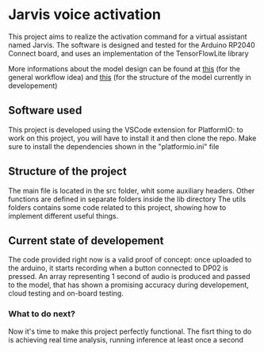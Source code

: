 # Jarvis voice activation
This project aims to realize the activation command for a virtual assistant named Jarvis.
The software is designed and tested for the Arduino RP2040 Connect board, and uses an implementation of the TensorFlowLite library

More informations about the model design can be found at <a href='https://colab.research.google.com/drive/1T4DUBaDO2eZGwK2yVVtz14g87teJgTwV?usp=sharing'>this</a>  (for the general workflow idea) and <a href='https://colab.research.google.com/drive/1Ihl9pvpRumX6IvtbPXtNWEnzJjm92hOk?usp=sharing'>this</a> (for the structure of the model currently in developement)

## Software used
This project is developed using the VSCode extension for PlatformIO: to work on this project, you will have to install it and then clone the repo.
Make sure to install the dependencies shown in the "platformio.ini" file

## Structure of the project
The main file is located in the src folder, whit some auxiliary headers. Other functions are defined in separate folders inside the lib directory
The utils folders contains some code related to this project, showing how to implement different useful things.

## Current state of developement
The code provided right now is a valid proof of concept: once uploaded to the arduino, it starts recording when a button connected to DP02 is pressed. An array representing 1 second of audio is produced and passed to the model, that has shown a promising accuracy during developement, cloud testing and on-board testing.

### What to do next?
Now it's time to make this project perfectly functional. The fisrt thing to do is achieving real time analysis, running inference at least once a second
